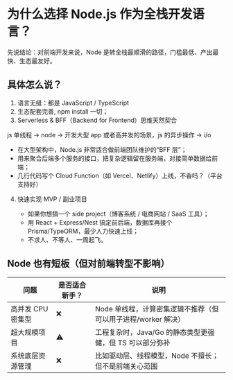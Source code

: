 # 为什么选择 Node.js 作为全栈开发语言？

先说结论：对前端开发来说，Node 是转全栈最顺滑的路径，门槛最低、产出最快、生态最友好。

## 具体怎么说？

1. 语言无缝：都是 JavaScript / TypeScript
2. 生态配套完善, npm install 一切；
3. Serverless & BFF（Backend for Frontend）思维天然契合

js 单线程 -> node -> 开发大型 app 或者高并发的场景，js 的异步操作 -> i/o

- 在大型架构中，Node.js 非常适合做前端团队维护的“BFF 层”；
- 用来聚合后端多个服务的接口，把复杂逻辑留在服务端，对接简单数据给前端；
- 几行代码写个 Cloud Function（如 Vercel、Netlify）上线，不香吗？（平台支持好）

4. 快速实现 MVP / 副业项目

   - 如果你想搞一个 side project（博客系统 / 电商网站 / SaaS 工具）；
   - 用 React + Express/Nest 搞定前后端，数据库再接个 Prisma/TypeORM，最少人力快速上线；
   - 不求人、不等人、一周起飞。

## Node 也有短板（但对前端转型不影响）

| 问题              | 是否适合新手？ | 说明                                                          |
| ----------------- | -------------- | ------------------------------------------------------------- |
| 高并发 CPU 密集型 | ❌             | Node 单线程，计算密集逻辑不推荐（但可以用子进程/worker 解决） |
| 超大规模项目      | ⚠️             | 工程复杂时，Java/Go 的静态类型更强健，但 TS 可以部分弥补      |
| 系统底层资源管理  | ❌             | 比如驱动层、线程模型，Node 不擅长；但不是前端关心范围         |
